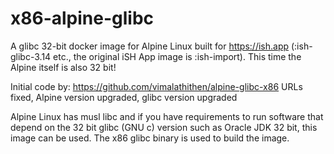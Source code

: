 # x86-alpine-glibc

A glibc 32-bit docker image for Alpine Linux built for https://ish.app (:ish-glibc-3.14 etc., the original iSH App image is :ish-import). This time the Alpine itself is also 32 bit!

Initial code by: https://github.com/vimalathithen/alpine-glibc-x86 URLs fixed, Alpine version upgraded, glibc version upgraded

Alpine Linux has musl libc and if you have requirements to run software that depend on the 32 bit glibc (GNU c) version such as Oracle JDK 32 bit, this image can be used. The x86 glibc binary is used to build the image.
